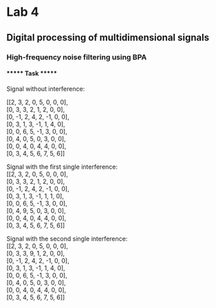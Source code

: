 # Lab 4  
  
## Digital processing of multidimensional signals  
  
### High-frequency noise filtering using BPA  
  
#### ***** Task *****  
  
Signal without interference:  
  
[[2, 3, 2, 0, 5, 0, 0, 0],  
[0, 3, 3, 2, 1, 2, 0, 0],  
[0, -1, 2, 4, 2, -1, 0, 0],  
[0, 3, 1, 3, -1, 1, 4, 0],  
[0, 0, 6, 5, -1, 3, 0, 0],  
[0, 4, 0, 5, 0, 3, 0, 0],  
[0, 0, 4, 0, 4, 4, 0, 0],  
[0, 3, 4, 5, 6, 7, 5, 6]]  
  
Signal with the first single interference:  
[[2, 3, 2, 0, 5, 0, 0, 0],  
[0, 3, 3, 2, 1, 2, 0, 0],  
[0, -1, 2, 4, 2, -1, 0, 0],  
[0, 3, 1, 3, -1, 1, 1, 0],  
[0, 0, 6, 5, -1, 3, 0, 0],  
[0, 4, 9, 5, 0, 3, 0, 0],  
[0, 0, 4, 0, 4, 4, 0, 0],  
[0, 3, 4, 5, 6, 7, 5, 6]]  
  
Signal with the second single interference:  
[[2, 3, 2, 0, 5, 0, 0, 0],  
[0, 3, 3, 9, 1, 2, 0, 0],  
[0, -1, 2, 4, 2, -1, 0, 0],  
[0, 3, 1, 3, -1, 1, 4, 0],  
[0, 0, 6, 5, -1, 3, 0, 0],  
[0, 4, 0, 5, 0, 3, 0, 0],  
[0, 0, 4, 0, 4, 4, 0, 0],  
[0, 3, 4, 5, 6, 7, 5, 6]]  


